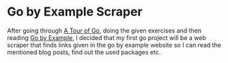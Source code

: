 # Go by Example Scraper

After going through [A Tour of Go](https://go.dev/tour/), doing the
given exercises and then reading [Go by
Example](https://gobyexample.com/), I decided that my first go project
will be a web scraper that finds links given in the go by example
website so I can read the mentioned blog posts, find out the used
packages etc.

